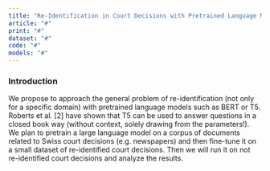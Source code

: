 ```yaml
---
title: "Re-Identification in Court Decisions with Pretrained Language Models"
article: "#"
print: "#"
dataset: "#"
code: "#"
models: "#"
---
```


### Introduction

We propose to approach the general problem of re-identification (not only for a specific domain) with pretrained language models such as BERT or T5. Roberts et al. \[2\] have shown that T5 can be used to answer questions in a closed book way (without context, solely drawing from the parameters!). We plan to pretrain a large language model on a corpus of documents related to Swiss court decisions (e.g. newspapers) and then fine-tune it on a small dataset of re-identified court decisions. Then we will run it on not re-identified court decisions and analyze the results.


